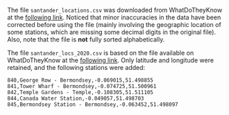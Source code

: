 The file `santander_locations.csv` was downloaded from WhatDoTheyKnow at the [following link](https://www.whatdotheyknow.com/request/2023_santander_docking_station_l#incoming-2286406). Noticed that minor inaccuracies in the data have been corrected before using the file (mainly involving the geographic location of some stations, which are missing some decimal digits in the original file). Also, note that the file is **not** fully sorted alphabetically. 

The file `santander_locs_2020.csv` is based on the file available on WhatDoTheyKnow at the [following link](https://www.whatdotheyknow.com/request/request_for_location_of_santande#incoming-1572474). Only latitude and longitude were retained, and the following stations were added: 
```
840,George Row - Bermondsey,-0.069015,51.498855
841,Tower Wharf - Bermondsey,-0.074725,51.500961
842,Temple Gardens - Temple,-0.108305,51.511105
844,Canada Water Station,-0.049057,51.498703
845,Bermondsey Station - Bermondsey,-0.063452,51.498097
```